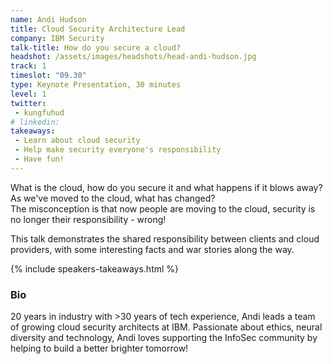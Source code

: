 ```yaml
---
name: Andi Hudson
title: Cloud Security Architecture Lead 
company: IBM Security
talk-title: How do you secure a cloud? 
headshot: /assets/images/headshots/head-andi-hudson.jpg
track: 1
timeslot: "09.30"
type: Keynote Presentation, 30 minutes
level: 1
twitter:
 - kungfuhud 
# linkedin: 
takeaways:
 - Learn about cloud security 
 - Help make security everyone's responsibility
 - Have fun!
---
```

What is the cloud, how do you secure it and what happens if it blows away? <br/>
As we've moved to the cloud, what has changed?<br/>
The misconception is that now people are moving to the cloud, security is no longer their responsibility - wrong!

<p>This talk demonstrates the shared responsibility between clients and cloud providers, with some interesting facts and war stories along the way.</p>

{% include speakers-takeaways.html %}
<h3>Bio</h3>

20 years in industry with >30 years of tech experience, Andi leads a team of growing cloud security architects at IBM. Passionate about ethics, neural diversity and technology, Andi loves supporting the InfoSec community by helping to build a better brighter tomorrow! 